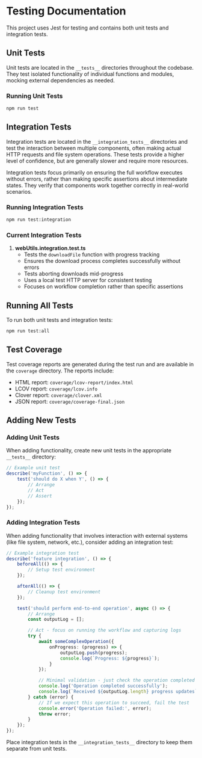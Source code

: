 # Testing Documentation

This project uses Jest for testing and contains both unit tests and integration tests.

## Unit Tests

Unit tests are located in the `__tests__` directories throughout the codebase. They test isolated functionality of individual functions and modules, mocking external dependencies as needed.

### Running Unit Tests

```sh
npm run test
```

## Integration Tests

Integration tests are located in the `__integration_tests__` directories and test the interaction between multiple components, often making actual HTTP requests and file system operations. These tests provide a higher level of confidence, but are generally slower and require more resources.

Integration tests focus primarily on ensuring the full workflow executes without errors, rather than making specific assertions about intermediate states. They verify that components work together correctly in real-world scenarios.

### Running Integration Tests

```sh
npm run test:integration
```

### Current Integration Tests

1. **webUtils.integration.test.ts**
   - Tests the `downloadFile` function with progress tracking
   - Ensures the download process completes successfully without errors
   - Tests aborting downloads mid-progress
   - Uses a local test HTTP server for consistent testing
   - Focuses on workflow completion rather than specific assertions

## Running All Tests

To run both unit tests and integration tests:

```sh
npm run test:all
```

## Test Coverage

Test coverage reports are generated during the test run and are available in the `coverage` directory. The reports include:

- HTML report: `coverage/lcov-report/index.html`
- LCOV report: `coverage/lcov.info`
- Clover report: `coverage/clover.xml`
- JSON report: `coverage/coverage-final.json`

## Adding New Tests

### Adding Unit Tests

When adding functionality, create new unit tests in the appropriate `__tests__` directory:

```typescript
// Example unit test
describe('myFunction', () => {
    test('should do X when Y', () => {
        // Arrange
        // Act
        // Assert
    });
});
```

### Adding Integration Tests

When adding functionality that involves interaction with external systems (like file system, network, etc.), consider adding an integration test:

```typescript
// Example integration test
describe('feature integration', () => {
    beforeAll(() => {
        // Setup test environment
    });

    afterAll(() => {
        // Cleanup test environment
    });

    test('should perform end-to-end operation', async () => {
        // Arrange
        const outputLog = [];

        // Act - focus on running the workflow and capturing logs
        try {
            await someComplexOperation({
                onProgress: (progress) => {
                    outputLog.push(progress);
                    console.log(`Progress: ${progress}`);
                }
            });

            // Minimal validation - just check the operation completed
            console.log('Operation completed successfully');
            console.log(`Received ${outputLog.length} progress updates`);
        } catch (error) {
            // If we expect this operation to succeed, fail the test
            console.error('Operation failed:', error);
            throw error;
        }
    });
});
```

Place integration tests in the `__integration_tests__` directory to keep them separate from unit tests.
